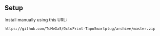 ## Setup

Install manually using this URL:

    https://github.com/ToMeXaS/OctoPrint-TapoSmartplug/archive/master.zip


